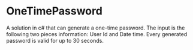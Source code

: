 # OneTimePassword
A solution in c# that can generate a one-time password. The input is the following two pieces information: User Id and Date time. Every generated password is valid for up to 30 seconds.
